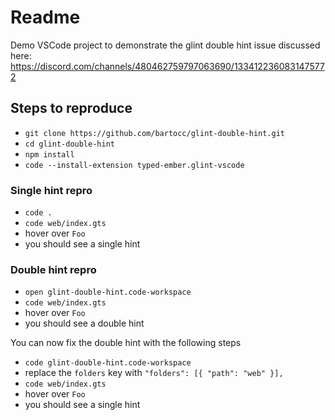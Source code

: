 # Readme

Demo VSCode project to demonstrate the glint double hint issue discussed here:
https://discord.com/channels/480462759797063690/1334122360831475772

## Steps to reproduce

- `git clone https://github.com/bartocc/glint-double-hint.git`
- `cd glint-double-hint`
- `npm install`
- `code --install-extension typed-ember.glint-vscode`

### Single hint repro

- `code .`
- `code web/index.gts`
- hover over `Foo`
- you should see a single hint

### Double hint repro

- `open glint-double-hint.code-workspace`
- `code web/index.gts`
- hover over `Foo`
- you should see a double hint

You can now fix the double hint with the following steps

- `code glint-double-hint.code-workspace`
- replace the `folders` key with `"folders": [{ "path": "web" }],`
- `code web/index.gts`
- hover over `Foo`
- you should see a single hint
